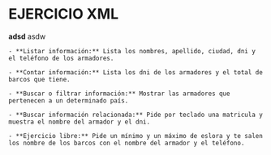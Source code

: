 # EJERCICIO XML
**adsd** asdw

    - **Listar información:** Lista los nombres, apellido, ciudad, dni y el teléfono de los armadores.

    - **Contar información:** Lista los dni de los armadores y el total de barcos que tiene.

    - **Buscar o filtrar información:** Mostrar las armadores que pertenecen a un determinado país.

    - **Buscar información relacionada:** Pide por teclado una matricula y muestra el nombre del armador y el dni.

    - **Ejercicio libre:** Pide un mínimo y un máximo de eslora y te salen los nombre de los barcos con el nombre del armador y el teléfono.
